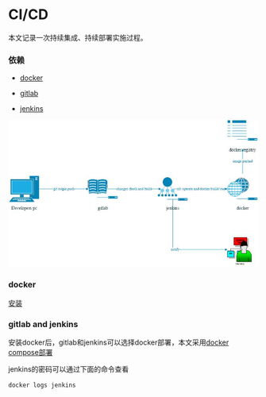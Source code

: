 # CI/CD
本文记录一次持续集成、持续部署实施过程。
### 依赖

+ [docker](https://www.docker.com/)

+ [gitlab](https://about.gitlab.com/)

+ [jenkins](https://jenkins.io/)

![structure](https://github.com/wanmbv/docker-gitlab-jenkins/blob/master/structure.jpg)

### docker
[安装](https://github.com/wanmbv/docker_practice/blob/master/install/centos.md)

### gitlab and jenkins
安装docker后，gitlab和jenkins可以选择docker部署，本文采用[docker compose部署](https://github.com/wanmbv/docker-gitlab-jenkins/blob/master/docker-compose.yml)

jenkins的密码可以通过下面的命令查看

    docker logs jenkins
